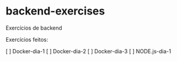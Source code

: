 # backend-exercises
Exercícios de backend

Exercícios feitos:

[ ] Docker-dia-1
[ ] Docker-dia-2
[ ] Docker-dia-3
[ ] NODE.js-dia-1